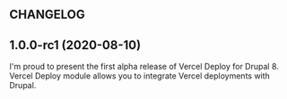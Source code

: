 CHANGELOG
---------

## 1.0.0-rc1 (2020-08-10)

  I'm proud to present the first alpha release of Vercel Deploy for Drupal 8.
  Vercel Deploy module allows you to integrate Vercel deployments with Drupal.
